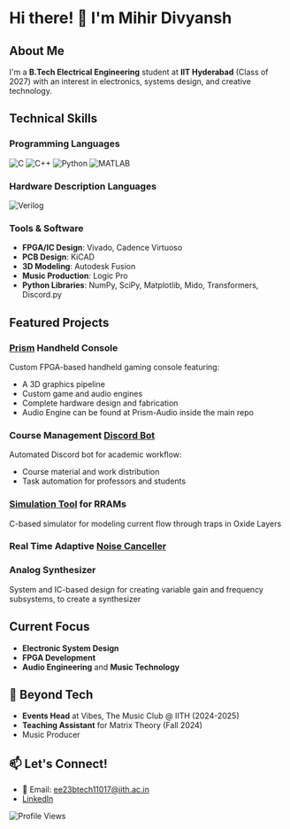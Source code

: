 # Hi there! 👋 I'm Mihir Divyansh

## About Me
I'm a **B.Tech Electrical Engineering** student at **IIT Hyderabad** (Class of 2027) with an interest in electronics, systems design, and creative technology. 

## Technical Skills

### Programming Languages
![C](https://img.shields.io/badge/C-00299C?style=for-the-badge&logo=c&logoColor=white)
![C++](https://img.shields.io/badge/C%2B%2B-00599C?style=for-the-badge&logo=c%2B%2B&logoColor=white)
![Python](https://img.shields.io/badge/Python-3776AB?style=for-the-badge&logo=python&logoColor=white)
![MATLAB](https://img.shields.io/badge/MATLAB-FF6600?style=for-the-badge&logo=matlab&logoColor=white)

### Hardware Description Languages
![Verilog](https://img.shields.io/badge/Verilog-2E8B57?style=for-the-badge&logo=verilog&logoColor=white)

### Tools & Software
- **FPGA/IC Design**: Vivado, Cadence Virtuoso
- **PCB Design**: KiCAD
- **3D Modeling**: Autodesk Fusion
- **Music Production**: Logic Pro
- **Python Libraries**: NumPy, SciPy, Matplotlib, Mido, Transformers, Discord.py

## Featured Projects

### [Prism](https://github.com/Y10-Labs/Prism) Handheld Console 
Custom FPGA-based handheld gaming console featuring:
- A 3D graphics pipeline
- Custom game and audio engines
- Complete hardware design and fabrication
- Audio Engine can be found at Prism-Audio inside the main repo

### Course Management [Discord Bot](https://github.com/Mihir-Divyansh/fwc-course-bot)
Automated Discord bot for academic workflow:
- Course material and work distribution
- Task automation for professors and students

### [Simulation Tool](https://github.com/vs00007/EE2503-NMDM) for RRAMs
C-based simulator for modeling current flow through traps in Oxide Layers

### Real Time Adaptive [Noise Canceller](https://github.com/Mihir-Divyansh/EE2800-Final-Project)

### Analog Synthesizer
System and IC-based design for creating variable gain and frequency subsystems, to create a synthesizer

## Current Focus
- **Electronic System Design**
- **FPGA Development**
- **Audio Engineering** and **Music Technology**

## 🎵 Beyond Tech
- **Events Head** at Vibes, The Music Club @ IITH (2024-2025)
- **Teaching Assistant** for Matrix Theory (Fall 2024)
- Music Producer

## 📫 Let's Connect!
- 📧 Email: ee23btech11017@iith.ac.in
- [LinkedIn](https://www.linkedin.com/in/mihir-divyansh/)

![Profile Views](https://komarev.com/ghpvc/?username=Mihir-Divyansh&color=blueviolet)

<!--
**Fun fact**: I've designed everything from handheld gaming consoles to Discord bots, and I'm always looking for the next exciting project to work on!
-->
